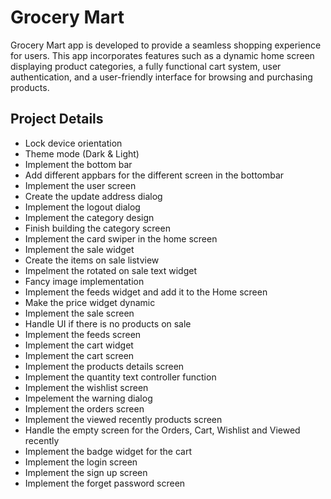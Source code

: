 # Grocery Mart
Grocery Mart app is developed to provide a seamless shopping experience for users. This app incorporates features such as a dynamic home screen displaying product categories, a fully functional cart system, user authentication, and a user-friendly interface for browsing and purchasing products.
 
## Project Details     
 - Lock device orientation
 - Theme mode (Dark & Light) 
 - Implement the bottom bar
 - Add different appbars for the different screen in the bottombar 
 - Implement the user screen
 - Create the update address dialog
 - Implement the logout dialog
 - Implement the category design
 - Finish building the category screen
 - Implement the card swiper in the home screen
 - Implement the sale widget
 - Create the items on sale listview 
 - Impelment the rotated on sale text widget
 - Fancy image implementation
 - Implement the feeds widget and add it to the Home screen
 - Make the price widget dynamic
 - Implement the sale screen 
 - Handle UI if there is no products on sale
 - Implement the feeds screen
 - Implement the cart widget
 - Implement the cart screen
 - Implement the products details screen
 - Implement the quantity text controller function
 - Implement the wishlist screen
 - Impelement the warning dialog
 - Implement the orders screen
 - Implement the viewed recently products screen
 - Handle the empty screen for the Orders, Cart, Wishlist and Viewed recently
 - Implement the badge widget for the cart
 - Implement the login screen
 - Implement the sign up screen
 - Implement the forget password screen

